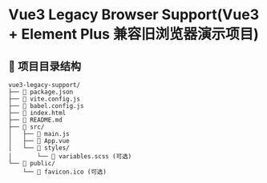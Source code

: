 # Vue3 Legacy Browser Support(Vue3 + Element Plus 兼容旧浏览器演示项目)

## 📁 项目目录结构

```
vue3-legacy-support/
├── 📄 package.json
├── 📄 vite.config.js
├── 📄 babel.config.js
├── 📄 index.html
├── 📄 README.md
├── 📁 src/
│   ├── 📄 main.js
│   ├── 📄 App.vue
│   └── 📁 styles/
│       └── 📄 variables.scss (可选)
└── 📁 public/
    └── 📄 favicon.ico (可选)
```
